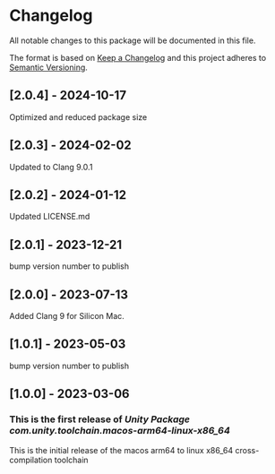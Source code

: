 # Changelog

All notable changes to this package will be documented in this file.

The format is based on [Keep a Changelog](http://keepachangelog.com/en/1.0.0/)
and this project adheres to [Semantic Versioning](http://semver.org/spec/v2.0.0.html).

## [2.0.4] - 2024-10-17

Optimized and reduced package size

## [2.0.3] - 2024-02-02

Updated to Clang 9.0.1

## [2.0.2] - 2024-01-12
Updated LICENSE.md

## [2.0.1] - 2023-12-21
bump version number to publish

## [2.0.0] - 2023-07-13

Added Clang 9 for Silicon Mac.

## [1.0.1] - 2023-05-03

bump version number to publish

## [1.0.0] - 2023-03-06

### This is the first release of *Unity Package com.unity.toolchain.macos-arm64-linux-x86_64*

This is the initial release of the macos arm64 to linux x86_64 cross-compilation toolchain
